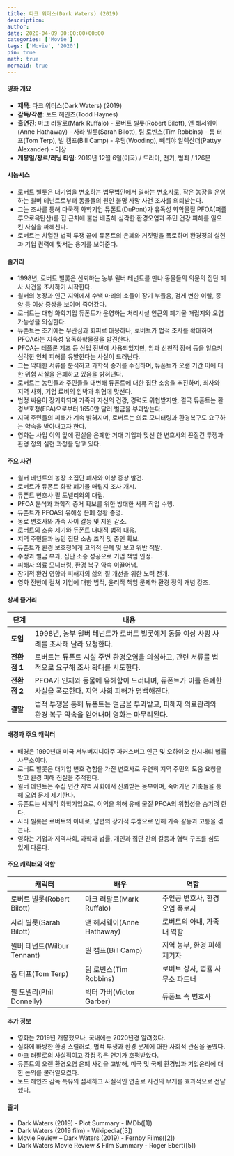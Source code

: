 ```yaml
---
title: 다크 워터스(Dark Waters) (2019)
description: 
author: 
date: 2020-04-09 00:00:00+00:00
categories: ['Movie']
tags: ['Movie', '2020']
pin: true
math: true
mermaid: true
---
```

#### 영화 개요

- **제목**: 다크 워터스(Dark Waters) (2019)  
- **감독/각본**: 토드 헤인즈(Todd Haynes)  
- **출연진**: 마크 러팔로(Mark Ruffalo) - 로버트 빌롯(Robert Bilott), 앤 해서웨이(Anne Hathaway) - 사라 빌롯(Sarah Bilott), 팀 로빈스(Tim Robbins) - 톰 터프(Tom Terp), 빌 캠프(Bill Camp) - 우딩(Wooding), 빼티야 알렉산더(Pattyy Alexander) - 미상  
- **개봉일/장르/러닝 타임**: 2019년 12월 6일(미국) / 드라마, 전기, 범죄 / 126분  

#### 시놉시스

- 로버트 빌롯은 대기업을 변호하는 법무법인에서 일하는 변호사로, 작은 농장을 운영하는 윌버 테넌트로부터 동물들의 원인 불명 사망 사건 조사를 의뢰받는다.  
- 그는 조사를 통해 다국적 화학기업 듀폰트(DuPont)가 유독성 화학물질 PFOA(퍼플루오로옥탄산)를 집 근처에 불법 배출해 심각한 환경오염과 주민 건강 피해를 일으킨 사실을 파헤친다.  
- 로버트는 치열한 법적 투쟁 끝에 듀폰트의 은폐와 거짓말을 폭로하며 환경정의 실현과 기업 권력에 맞서는 용기를 보여준다.  

#### 줄거리

- 1998년, 로버트 빌롯은 신뢰하는 농부 윌버 테넌트를 만나 동물들의 의문의 집단 폐사 사건을 조사하기 시작한다.  
- 윌버의 농장과 인근 지역에서 수백 마리의 소들이 장기 부풀음, 검게 변한 이빨, 종양 등 이상 증상을 보이며 죽어갔다.  
- 로버트는 대형 화학기업 듀폰트가 운영하는 처리시설 인근의 폐기물 매립지와 오염 가능성을 의심한다.  
- 듀폰트는 초기에는 무관심과 회피로 대응하나, 로버트가 법적 조사를 확대하며 PFOA라는 지속성 유독화학물질을 발견한다.  
- PFOA는 테플론 제조 등 산업 전반에 사용되었지만, 암과 선천적 장애 등을 일으켜 심각한 인체 피해를 유발한다는 사실이 드러난다.  
- 그는 막대한 서류를 분석하고 과학적 증거를 수집하며, 듀폰트가 오랜 기간 이에 대한 위험 사실을 은폐하고 있음을 밝혀낸다.  
- 로버트는 농민들과 주민들을 대변해 듀폰트에 대한 집단 소송을 추진하며, 회사와 지역 사회, 기업 로비의 압박과 위협에 맞선다.  
- 법정 싸움이 장기화되며 가족과 자신의 건강, 경력도 위협받지만, 결국 듀폰트는 환경보호청(EPA)으로부터 1650만 달러 벌금을 부과받는다.  
- 지역 주민들의 피해가 계속 밝혀지며, 로버트는 의료 모니터링과 환경복구도 요구하는 약속을 받아내고자 한다.  
- 영화는 사업 이익 앞에 진실을 은폐한 거대 기업과 맞선 한 변호사의 끈질긴 투쟁과 환경 정의 실현 과정을 담고 있다.  

#### 주요 사건

- 윌버 테넌트의 농장 소집단 폐사와 이상 증상 발견.  
- 로버트가 듀폰트 화학 폐기물 매립지 조사 개시.  
- 듀폰트 변호사 필 도넬리와의 대립.  
- PFOA 분석과 과학적 증거 확보를 위한 방대한 서류 작업 수행.  
- 듀폰트가 PFOA의 유해성 은폐 정황 증명.  
- 동료 변호사와 가족 사이 갈등 및 지원 감소.  
- 로버트의 소송 제기와 듀폰트 대대적 법적 대응.  
- 지역 주민들과 농민 집단 소송 조직 및 증언 확보.  
- 듀폰트가 환경 보호청에게 고의적 은폐 및 보고 위반 적발.  
- 수정과 벌금 부과, 집단 소송 성공으로 기업 책임 인정.  
- 피해자 의료 모니터링, 환경 복구 약속 이끌어냄.  
- 장기적 환경 영향과 피해자의 삶의 질 개선을 위한 노력 전개.  
- 영화 전반에 걸쳐 기업에 대한 법적, 윤리적 책임 문제와 환경 정의 개념 강조.  

#### 상세 줄거리

| **단계** | **내용** |
|----------|----------|
| **도입** | 1998년, 농부 윌버 테넌트가 로버트 빌롯에게 동물 이상 사망 사례를 조사해 달라 요청한다. |
| **전환점 1** | 로버트는 듀폰트 시설 주변 환경오염을 의심하고, 관련 서류를 법적으로 요구해 조사 확대를 시도한다. |
| **전환점 2** | PFOA가 인체와 동물에 유해함이 드러나며, 듀폰트가 이를 은폐한 사실을 폭로한다. 지역 사회 피해가 명백해진다. |
| **결말** | 법적 투쟁을 통해 듀폰트는 벌금을 부과받고, 피해자 의료관리와 환경 복구 약속을 얻어내며 영화는 마무리된다. |

#### 배경과 주요 캐릭터

- 배경은 1990년대 미국 서부버지니아주 파커스버그 인근 및 오하이오 신시내티 법률 사무소이다.  
- 로버트 빌롯은 대기업 변호 경험을 가진 변호사로 우연히 지역 주민의 도움 요청을 받고 환경 피해 진실을 추적한다.  
- 윌버 테넌트는 수십 년간 지역 사회에서 신뢰받는 농부이며, 죽어가던 가축들을 통해 오염 문제 제기한다.  
- 듀폰트는 세계적 화학기업으로, 이익을 위해 유해 물질 PFOA의 위험성을 숨기려 한다.  
- 사라 빌롯은 로버트의 아내로, 남편의 장기적 투쟁으로 인해 가족 갈등과 고통을 겪는다.  
- 영화는 기업과 지역사회, 과학과 법률, 개인과 집단 간의 갈등과 협력 구조를 심도 있게 다룬다.  

#### 주요 캐릭터와 역할

| **캐릭터**    | **배우**          | **역할**                  |
|---------------|-------------------|---------------------------|
| 로버트 빌롯(Robert Bilott) | 마크 러팔로(Mark Ruffalo) | 주인공 변호사, 환경 오염 폭로자 |
| 사라 빌롯(Sarah Bilott)   | 앤 해서웨이(Anne Hathaway) | 로버트의 아내, 가족 내 역할 |
| 윌버 테넌트(Wilbur Tennant) | 빌 캠프(Bill Camp)      | 지역 농부, 환경 피해 제기자    |
| 톰 터프(Tom Terp)         | 팀 로빈스(Tim Robbins) | 로버트 상사, 법률 사무소 파트너 |
| 필 도넬리(Phil Donnelly)  | 빅터 가버(Victor Garber) | 듀폰트 측 변호사               |

#### 추가 정보

- 영화는 2019년 개봉했으나, 국내에는 2020년경 알려졌다.  
- 실화에 바탕한 환경 스릴러로, 법적 투쟁과 환경 문제에 대한 사회적 관심을 높였다.  
- 마크 러팔로의 사실적이고 감정 깊은 연기가 호평받았다.  
- 듀폰트의 오랜 환경오염 은폐 사건을 고발해, 미국 및 국제 환경법과 기업윤리에 대한 논의를 불러일으켰다.  
- 토드 헤인즈 감독 특유의 섬세하고 사실적인 연출로 사건의 무게를 효과적으로 전달했다.  

#### 출처

- Dark Waters (2019) - Plot Summary - IMDb([1])  
- Dark Waters (2019 film) - Wikipedia([3])  
- Movie Review – Dark Waters (2019) - Fernby Films([2])  
- Dark Waters Movie Review & Film Summary - Roger Ebert([5])
